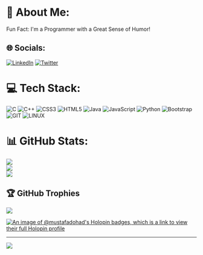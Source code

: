 # 💫 About Me:
Fun Fact: I'm a Programmer with a Great Sense of Humor!

## 🌐 Socials:
[![LinkedIn](https://img.shields.io/badge/LinkedIn-%230077B5.svg?logo=linkedin&logoColor=white)](https://linkedin.com/in/mustafa-dohad) [![Twitter](https://img.shields.io/badge/Twitter-%231DA1F2.svg?logo=Twitter&logoColor=white)](https://twitter.com/DohadMustafa) 

# 💻 Tech Stack:
![C](https://img.shields.io/badge/c-%2300599C.svg?style=for-the-badge&logo=c&logoColor=white) ![C++](https://img.shields.io/badge/c++-%2300599C.svg?style=for-the-badge&logo=c%2B%2B&logoColor=white) ![CSS3](https://img.shields.io/badge/css3-%231572B6.svg?style=for-the-badge&logo=css3&logoColor=white) ![HTML5](https://img.shields.io/badge/html5-%23E34F26.svg?style=for-the-badge&logo=html5&logoColor=white) ![Java](https://img.shields.io/badge/java-%23ED8B00.svg?style=for-the-badge&logo=openjdk&logoColor=white) ![JavaScript](https://img.shields.io/badge/javascript-%23323330.svg?style=for-the-badge&logo=javascript&logoColor=%23F7DF1E) ![Python](https://img.shields.io/badge/python-3670A0?style=for-the-badge&logo=python&logoColor=ffdd54) ![Bootstrap](https://img.shields.io/badge/bootstrap-%238511FA.svg?style=for-the-badge&logo=bootstrap&logoColor=white) ![GIT](https://img.shields.io/badge/Git-fc6d26?style=for-the-badge&logo=git&logoColor=white) ![LINUX](https://img.shields.io/badge/Linux-FCC624?style=for-the-badge&logo=linux&logoColor=black)
# 📊 GitHub Stats:
![](https://github-readme-stats.vercel.app/api?username=mustafa-dohad&theme=chartreuse-dark&hide_border=false&include_all_commits=false&count_private=false)<br/>
![](https://github-readme-streak-stats.herokuapp.com/?user=mustafa-dohad&theme=chartreuse-dark&hide_border=false)<br/>
![](https://github-readme-stats.vercel.app/api/top-langs/?username=mustafa-dohad&theme=chartreuse-dark&hide_border=false&include_all_commits=false&count_private=false&layout=compact)

## 🏆 GitHub Trophies
![](https://github-profile-trophy.vercel.app/?username=mustafa-dohad&theme=discord&no-frame=true&no-bg=true&margin-w=4)

[![An image of @mustafadohad's Holopin badges, which is a link to view their full Holopin profile](https://holopin.me/mustafadohad)](https://holopin.io/@mustafadohad)

---
[![](https://visitcount.itsvg.in/api?id=mustafa-dohad&icon=0&color=12)](https://visitcount.itsvg.in)



